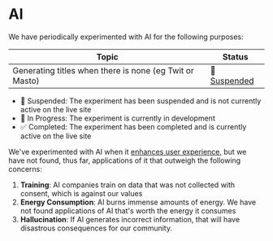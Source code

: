 # AI

We have periodically experimented with AI for the following purposes:

| Topic                                                   | Status                                                     |
| ------------------------------------------------------- | ---------------------------------------------------------- |
| Generating titles when there is none (eg Twit or Masto) | 🙈 [Suspended](https://social.coop/@eb/112797743728441302) |

- 🙈 Suspended: The experiment has been suspended and is not currently active on the live site
- 🚧 In Progress: The experiment is currently in development
- ✅ Completed: The experiment has been completed and is currently active on the live site

We've experimented with AI when it [enhances user experience](https://boehs.org/node/old-tech), but we have not found, thus far, applications of it that outweigh the following concerns:

1. **Training**: AI companies train on data that was not collected with consent, which is against our values
2. **Energy Consumption**: AI burns immense amounts of energy. We have not found applications of AI that's worth the energy it consumes
3. **Hallucination**: If AI generates incorrect information, that will have disastrous consequences for our community.
